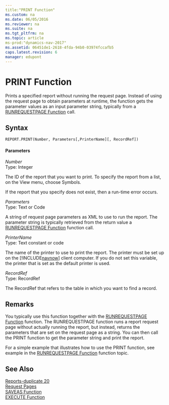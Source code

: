 ```yaml
---
title:"PRINT Function"
ms.custom: na
ms.date: 06/05/2016
ms.reviewer: na
ms.suite: na
ms.tgt_pltfrm: na
ms.topic: article
ms-prod:"dynamics-nav-2017"
ms.assetid: 06451de1-2618-4fda-94b0-03974fccafb5
caps.latest.revision: 6
manager: edupont
---
```

# PRINT Function
Prints a specified report without running the request page. Instead of using the request page to obtain parameters at runtime, the function gets the parameter values as an input parameter string, typically from a [RUNREQUESTPAGE Function](RUNREQUESTPAGE-Function.md) call.  
  
## Syntax  
  
```  
REPORT.PRINT(Number, Parameters[,PrinterName][, RecordRef])  
```  
  
#### Parameters  
 *Number*  
 Type: Integer  
  
 The ID of the report that you want to print. To specify the report from a list, on the View menu, choose Symbols.  
  
 If the report that you specify does not exist, then a run\-time error occurs.  
  
 *Parameters*  
 Type: Text or Code  
  
 A string of request page parameters as XML to use to run the report. The parameter string is typically retrieved from the return value a [RUNREQUESTPAGE Function](RUNREQUESTPAGE-Function.md) function call.  
  
 *PrinterName*  
 Type: Text constant or code  
  
 The name of the printer to use to print the report. The printer must be set up on the [!INCLUDE[navnow](includes/navnow_md.md)] client computer. If you do not set this variable, the printer that is set as the default printer is used.  
  
 *RecordRef*  
 Type: RecordRef  
  
 The RecordRef that refers to the table in which you want to find a record.  
  
## Remarks  
 You typically use this function together with the [RUNREQUESTPAGE Function](RUNREQUESTPAGE-Function.md) function. The RUNREQUESTPAGE function runs a report request page without actually running the report, but instead, returns the parameters that are set on the request page as a string. You can then call the PRINT function to get the parameter string and print the report.  
  
 For a simple example that illustrates how to use the PRINT function, see example in the [RUNREQUESTPAGE Function](RUNREQUESTPAGE-Function.md) function topic.  
  
## See Also  
 [Reports\-duplicate 20](Reports-duplicate-20.md)   
 [Request Pages](Request-Pages.md)   
 [SAVEAS Function](SAVEAS-Function.md)   
 [EXECUTE Function](EXECUTE-Function.md)
